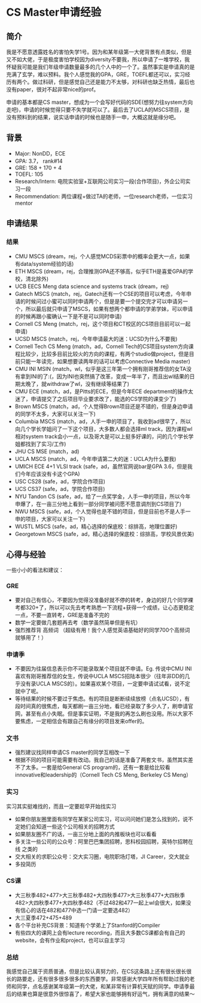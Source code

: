 # CS Master申请经验

## 简介 <a id="intro"></a>

我是不愿意透露姓名的害怕失学1号。因为和某年级第一大佬背景有点类似，但是又不如大佬，于是极度害怕学校因为diversity不要我，所以申请了一堆学校，我怀疑我可能是我们年级申请数量最多的几个人中的一个了。虽然事实是申请真的是充满了玄学，难以预料。我个人感觉我的GPA，GRE，TOEFL都还可以，实习经历有两个。做过科研，但是感觉自己还是能力不太够，对科研也缺乏热情，最后也没有paper，很对不起非常nice的prof。

申请的基本都是CS master，想成为一个会写好代码的SDE\(想努力往system方向走吧\)，申请的时候觉得只要不失学就可以了。最后去了UCLA的MSCS项目，是没有预料到的结果，说实话申请的时候也是随手一申，大概这就是缘分吧。

## 背景 <a id="background"></a>

* Major: NonDD，ECE
* GPA: 3.7， rank\#14
* GRE: 158 + 170 + 4
* TOEFL: 105
* Research/Intern: 电院实验室+互联网公司实习一段\(合作项目\)，外企公司实习一段
* Recommendation: 两位课程+做过TA的老师，一位research老师，一位实习mentor

## 申请结果 <a id="apply"></a>

### 结果 <a id="apply-result"></a>

* CMU MSCS \(dream，rej，个人感觉MCDS彩票中的概率会更大一点，如果有data/system经验的话\)
* ETH MSCS \(dream，rej，合理推测GPA还不够高，似乎ETH是喜爱GPA的学校，清北除外\)
* UCB EECS Meng data science and systems track \(dream，rej\)
* Gatech MSCS \(match，rej，Gatech还有一个CSE的项目可以考虑，今年申请的时候问过小蜜可以同时申请两个，但是是要一个提交完才可以申请另一个，所以最后就只申请了MSCS，如果有想两个都申请的学弟学妹，可以申请的时候再跟小蜜确认一下是不是可以同时申请\)
* Cornell CS Meng \(match，rej，这个项目和CT校区的CS项目目前可以一起申请\)
* UCSD MSCS \(match，rej，今年申请最大的迷：UCSD为什么不要我\)
* Cornell Tech CS Meng \(match，ad，Cornell Tech的CS项目system方向课程比较少，比较多目前比较火的方向的课程，有两个studio做project，但是目前只能一年读完，如果想要读两年的话可以考虑Connective Media master\)
* CMU INI MSIN \(match，wl，似乎是这三年第一个拥有刚哥推荐信的女TA没有拿到INI的了:\(，因为INI也突然搞了改革，变成一年半了，而且出wl结果的日期太晚了，就withdraw了wl，没有继续等结果了\)
* CMU ECE \(match，ad，是Pitts的ECE，但是今年ECE department的操作太迷了，申请提交了之后项目毕业要求改了，能选的CS学院的课变少了\)
* Brown MSCS \(match，ad，个人觉得Brown项目还是不错的，但是身边申请的同学不太多，大家可以关注一下\)
* Columbia MSCS \(match，ad，人手一申的项目了，我收到ad很早了，所以向几个学长学姐问了一下这个项目，大多数人都会选择ml track，因为课程wl相对system track会小一点，以及哥大是可以上挺多好课的，问的几个学长学姐都找到了实习/工作\)
* JHU CS MSE \(match，ad\)
* UCLA MSCS \(match，ad，今年申请第二大的迷：UCLA为什么要我\)
* UMICH ECE 4+1 VLSI track \(safe，ad，虽然官网说bar是GPA 3.6，但是我们今年应该没有卡这个GPA\)
* USC CS28 \(safe，ad，学院合作项目\)
* UCS CS37 \(safe，ad，学院合作项目\)
* NYU Tandon CS \(safe，ad，给了一点奖学金，人手一申的项目，所以今年申爆了，在一亩三分地上看到一部分同学被问愿不愿意调剂到CS项目了\)
* NWU MSCS \(safe，ad，个人觉得也是不错的项目，但是目前也不是人手一申的项目，大家可以关注一下\)
* WUSTL MSCS \(safe，ad，精心选择的保底校：综排高，地理位置好\)
* Georgetown MSCS \(safe，ad，精心选择的保底校：综排高，学校风景优美\)

## 心得与经验 <a id="more"></a>

一些小小的看法和建议：

### GRE

* 要对自己有信心，不要因为觉得没准备好就不停的转考，身边的好几个同学裸考都320+了，所以可以先去考考熟悉一下流程+获得一个成绩，让心态更稳定一点，不要一直转考，GRE是准备不完的
* 数学一定要做几套题再去考（数学虽然简单但是有坑）
* 强烈推荐背 高频词 （超级有用！我个人感觉英语基础好的同学700个高频词就够用了！）

### 申请季

* 不要因为往届信息表示你不可能录取某个项目就不申请。Eg. 传说中CMU INI喜欢有刚哥推荐信的女生，传说中UCLA MSCS招陆本很少（往年非DD的几乎没有录UCLA MSCS的）。如果喜欢某个项目，一定要申请试试看，说不定就中了呢。
* 等待结果的时候不要过于焦虑。有的项目是断断续续放榜（点名UCSD），有段时间真的很焦虑，每天都刷一亩三分地，看已经录取了多少人了，刷申请官网，甚至有点小失眠。但是事实证明，不是我的再怎么刷也没用。所以大家不要焦虑，一定相信会有跟自己有缘分的项目发来offer的。

### 文书

* 强烈建议找同样申请CS master的同学互相改一下
* 根据不同的项目可能需要有改动。我自己的话是准备了两套文书，虽然其实差不了太多。一套是给General CS program的，还有一套是给比较看innovative和leadership的（Cornell Tech CS Meng, Berkeley CS Meng）

### 实习

实习其实挺难找的，而且一定要趁早开始找实习

* 如果你朋友圈里面有同学在某家公司实习，可以问问她们是怎么找到的，说不定她们会知道一些这个公司相关的招聘方式
* 如果朋友圈不广的话，一亩三分地上面的内推板块也可以看看
* 多关注一些公司的公众号：阿里巴巴集团招聘，思科校园招聘，英特尔招聘在线 之类的
* 交大相关的求职公众号：交大实习圈，电院职场灯塔，JI Career，交大就业
* 多投简历

### CS课

* 大三秋季482+477&gt;大三秋季482+大四秋季477&gt;大三秋季477+大四秋季482&gt;大四秋季477+大四秋季482（不过482和477一起上wl会很大，如果没有信心的话在482和477中选一门请一定要选482）
* 大三夏季472+475+489
* 各个平台补充CS背景：知道有个学弟上了Stanford的Compiler
* 有些四大的课网上会有lecture recording，而且大多数CS课都会有自己的website，会有作业和project，也可以自主学习

### 总结

我感觉自己属于资质普通，但是比较认真努力的，在CS这条路上还有很长很长很长的路要走，还有很多很多很多的东西要学。非常感谢大学四年所有帮助过我的老师和同学，点名感谢某年级第一的大佬，和某非常有计算机天赋的同学。申请季最后的结果也算是很意外很惊喜了，希望大家也能够拥有好运气，拥有满意的结果～

